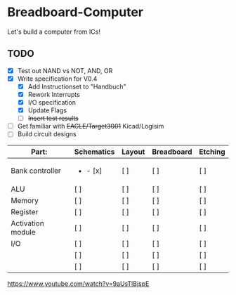 # Breadboard-Computer
Let's build a computer from ICs!

## TODO
- [X] Test out NAND vs NOT, AND, OR
- [X] Write specification for V0.4
  - [X] Add Instructionset to "Handbuch"
  - [X] Rework Interrupts
  - [X] I/O specification
  - [X] Update Flags
  - [ ] ~~Insert test results~~
- [ ] Get familiar with ~~EAGLE/Target3001~~ Kicad/Logisim
- [ ] Build circuit designs

| Part:             | Schematics    | Layout | Breadboard | Etching |
|-------------------|---------------|--------|------------|---------|
| Bank controller   | <ul><li>- [x] | [ ]    | [ ]        | [ ]     |  
| ALU               | [ ]           | [ ]    | [ ]        | [ ]     |  
| Memory            | [ ]           | [ ]    | [ ]        | [ ]     |  
| Register          | [ ]           | [ ]    | [ ]        | [ ]     |  
| Activation module | [ ]           | [ ]    | [ ]        | [ ]     |  
| I/O               | [ ]           | [ ]    | [ ]        | [ ]     |   
|                   | [ ]           | [ ]    | [ ]        | [ ]     |   
|                   | [ ]           | [ ]    | [ ]        | [ ]     | 

https://www.youtube.com/watch?v=9aUsTlBjspE

